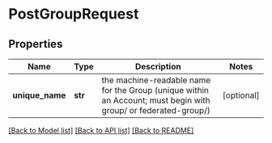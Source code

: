 # PostGroupRequest

## Properties
Name | Type | Description | Notes
------------ | ------------- | ------------- | -------------
**unique_name** | **str** | the machine-readable name for the Group (unique within an Account; must begin with group/ or federated-group/) | [optional] 

[[Back to Model list]](../README.md#documentation-for-models) [[Back to API list]](../README.md#documentation-for-api-endpoints) [[Back to README]](../README.md)

